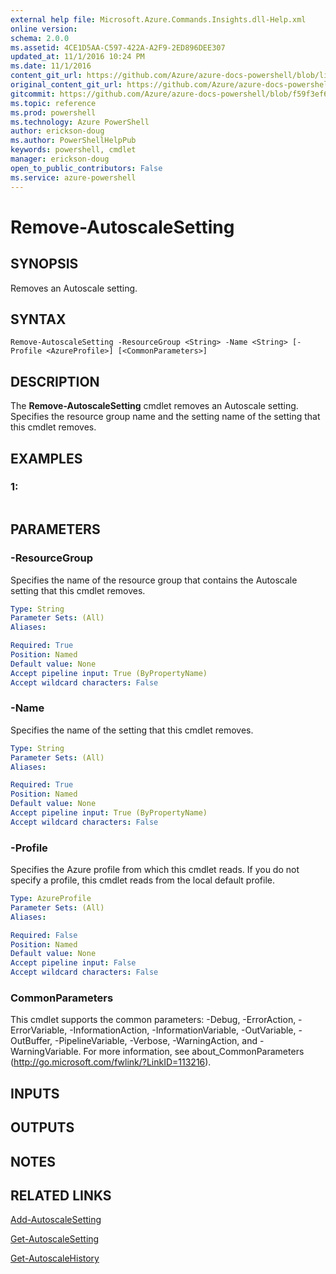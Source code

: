 ```yaml
---
external help file: Microsoft.Azure.Commands.Insights.dll-Help.xml
online version: 
schema: 2.0.0
ms.assetid: 4CE1D5AA-C597-422A-A2F9-2ED896DEE307
updated_at: 11/1/2016 10:24 PM
ms.date: 11/1/2016
content_git_url: https://github.com/Azure/azure-docs-powershell/blob/live/azureps-cmdlets-docs/ResourceManager/AzureRM.Insights/v0.9.8/Remove-AutoscaleSetting.md
original_content_git_url: https://github.com/Azure/azure-docs-powershell/blob/live/azureps-cmdlets-docs/ResourceManager/AzureRM.Insights/v0.9.8/Remove-AutoscaleSetting.md
gitcommit: https://github.com/Azure/azure-docs-powershell/blob/f59f3ef60bc592383812213e69fd77ba950759ed/azureps-cmdlets-docs/ResourceManager/AzureRM.Insights/v0.9.8/Remove-AutoscaleSetting.md
ms.topic: reference
ms.prod: powershell
ms.technology: Azure PowerShell
author: erickson-doug
ms.author: PowerShellHelpPub
keywords: powershell, cmdlet
manager: erickson-doug
open_to_public_contributors: False
ms.service: azure-powershell
---
```


# Remove-AutoscaleSetting

## SYNOPSIS
Removes an Autoscale setting.

## SYNTAX

```
Remove-AutoscaleSetting -ResourceGroup <String> -Name <String> [-Profile <AzureProfile>] [<CommonParameters>]
```

## DESCRIPTION
The **Remove-AutoscaleSetting** cmdlet removes an Autoscale setting.
Specifies the resource group name and the setting name of the setting that this cmdlet removes.

## EXAMPLES

### 1:
```

```

## PARAMETERS

### -ResourceGroup
Specifies the name of the resource group that contains the Autoscale setting that this cmdlet removes.

```yaml
Type: String
Parameter Sets: (All)
Aliases: 

Required: True
Position: Named
Default value: None
Accept pipeline input: True (ByPropertyName)
Accept wildcard characters: False
```

### -Name
Specifies the name of the setting that this cmdlet removes.

```yaml
Type: String
Parameter Sets: (All)
Aliases: 

Required: True
Position: Named
Default value: None
Accept pipeline input: True (ByPropertyName)
Accept wildcard characters: False
```

### -Profile
Specifies the Azure profile from which this cmdlet reads.
If you do not specify a profile, this cmdlet reads from the local default profile.

```yaml
Type: AzureProfile
Parameter Sets: (All)
Aliases: 

Required: False
Position: Named
Default value: None
Accept pipeline input: False
Accept wildcard characters: False
```

### CommonParameters
This cmdlet supports the common parameters: -Debug, -ErrorAction, -ErrorVariable, -InformationAction, -InformationVariable, -OutVariable, -OutBuffer, -PipelineVariable, -Verbose, -WarningAction, and -WarningVariable. For more information, see about_CommonParameters (http://go.microsoft.com/fwlink/?LinkID=113216).

## INPUTS

## OUTPUTS

## NOTES

## RELATED LINKS

[Add-AutoscaleSetting](xref:ResourceManager/AzureRM.Insights/v0.9.8/Add-AutoscaleSetting.md)

[Get-AutoscaleSetting](xref:ResourceManager/AzureRM.Insights/v0.9.8/Get-AutoscaleSetting.md)

[Get-AutoscaleHistory](xref:ResourceManager/AzureRM.Insights/v0.9.8/Get-AutoscaleHistory.md)


